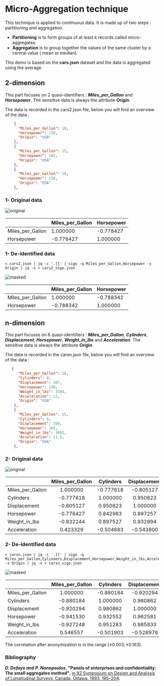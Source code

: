 # Micro-Aggregation technique

This technique is applied to continuous data. It is made up of two steps : partitioning and aggregation.

- **Partitioning** is to form groups of at least k records called micro-aggregates.
- **Aggregation** is to group together the values of the same cluster by a central value ( mean or median).

This demo is based on the **cars.json** dataset and the data is aggregated using the average.

## 2-dimension

This part focuses on 2 quasi-identifiers : ***Miles_per_Gallon*** and ***Horsepower***.
The sensitive data is always the attribute ***Origin***.

The data is recorded in the cars2.json file, below you will find an overview of the data :

```json
    {
      "Miles_per_Gallon": 18,
      "Horsepower": 130,
      "Origin": "USA"
    },
    {
      "Miles_per_Gallon": 15,
      "Horsepower": 165,
      "Origin": "USA"
    },
    {
      "Miles_per_Gallon": 18,
      "Horsepower": 150,
      "Origin": "USA"
    },
```

### 1- Original data

![original](cars2.png)

|                  | Miles_per_Gallon | Horsepower |
|------------------|------------------|------------|
| Miles_per_Gallon |     1.000000     |  -0.778427 |
| Horsepower       |     -0.778427    |  1.000000  |

### 1- De-identified data

```console
< cars2.json | jq -c '.[]' | sigo -q Miles_per_Gallon,Horsepower -s Origin | jq -s > cars2_sigo.json
```

![masked](cars2-sigo.png)

|                  | Miles_per_Gallon | Horsepower |
|------------------|------------------|------------|
| Miles_per_Gallon |     1.000000     |  -0.788342 |
| Horsepower       |     -0.788342    |  1.000000  |

## n-dimension

This part focuses on 6 quasi-identifiers : ***Miles_per_Gallon***, ***Cylinders***, ***Displacement***, ***Horsepower***, ***Weight_in_lbs*** and ***Acceleration***.
The sensitive data is always the attribute ***Origin***.

The data is recorded in the carsn.json file, below you will find an overview of the data :

```json
   {
      "Miles_per_Gallon": 18,
      "Cylinders": 8,
      "Displacement": 307,
      "Horsepower": 130,
      "Weight_in_lbs": 3504,
      "Acceleration": 12,
      "Origin": "USA"
    },
    {
      "Miles_per_Gallon": 15,
      "Cylinders": 8,
      "Displacement": 350,
      "Horsepower": 165,
      "Weight_in_lbs": 3693,
      "Acceleration": 11.5,
      "Origin": "USA"
    },
```

### 2- Original data

![original](carsn.png)

|                  | Miles_per_Gallon | Cylinders | Displacement | Horsepower | Weight_in_lbs | Acceleration |
|------------------|:----------------:|:---------:|:------------:|:----------:|:-------------:|:------------:|
| Miles_per_Gallon |     1.000000     | -0.777618 |   -0.805127  |  -0.778427 |   -0.832244   |   0.423329   |
| Cylinders        |     -0.777618    |  1.000000 |   0.950823   |  0.842983  |    0.897527   |   -0.504683  |
| Displacement     |     -0.805127    |  0.950823 |   1.000000   |  0.897257  |    0.932994   |   -0.543800  |
| Horsepower       |     -0.778427    |  0.842983 |   0.897257   |  1.000000  |    0.864538   |   -0.689196  |
| Weight_in_lbs    |     -0.832244    |  0.897527 |   0.932994   |  0.864538  |    1.000000   |   -0.416839  |
| Acceleration     |     0.423329     | -0.504683 |   -0.543800  |  -0.689196 |   -0.416839   |   1.000000   |

### 2- De-identified data

```console
< carsn.json | jq -c '.[]' | sigo -q Miles_per_Gallon,Cylinders,Displacement,Horsepower,Weight_in_lbs,Acceleration -s Origin | jq -s > carsn_sigo.json
```

![masked](carsn-sigo.png)

|                  | Miles_per_Gallon | Cylinders | Displacement | Horsepower | Weight_in_lbs | Acceleration |
|------------------|:----------------:|:---------:|:------------:|:----------:|:-------------:|:------------:|
| Miles_per_Gallon |     1.000000     | -0.880184 |   -0.920294  |  -0.941530 |   -0.927248   |   0.546557   |
| Cylinders        |     -0.880184    |  1.000000 |   0.980862   |  0.932552  |    0.951283   |   -0.501903  |
| Displacement     |     -0.920294    |  0.980862 |   1.000000   |  0.962581  |    0.985833   |   -0.528976  |
| Horsepower       |     -0.941530    |  0.932552 |   0.962581   |  1.000000  |    0.964514   |   -0.669607  |
| Weight_in_lbs    |     -0.927248    |  0.951283 |   0.985833   |  0.964514  |    1.000000   |   -0.500590  |
| Acceleration     |     0.546557     | -0.501903 |   -0.528976  |  -0.669607 |   -0.500590   |   1.000000   |

The correlation after anonymization is in the range $\left[ \pm 0.003; \pm 0.163\right]$.

### Bibliography

***D. Defays and P. Nanopoulos***, **"Panels of enterprises and confidentiality: The small aggregates method"**,
[in 92 Symposium on Design and Analysis of Longitudinal Surveys, Canada, Ottawa, 1993, 195–204](<https://publications.gc.ca/site/eng/9.844634/publication.html#:~:text=Symposium%2092%20%3A%20design%20and%20analysis%20of%20longitudinal,year%20the%20symposium%20focuses%20on%20a%20particular%20theme>).
